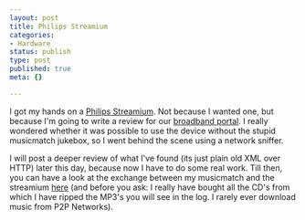 ```yaml
---
layout: post
title: Philips Streamium
categories:
- Hardware
status: publish
type: post
published: true
meta: {}

---
```

I got my hands on a <a href="http://www.streamium.com/">Philips Streamium</a>. Not because I wanted one, but because I'm going to write a review for our <a href="http://www.superspeed.ch">broadband portal</a>. I really wondered whether it was possible to use the device without the stupid musicmatch jukebox, so I went behind the scene using a network sniffer.

I will post a deeper review of what I've found (its just plain old XML over HTTP) later this day, because now I have to do some real work. Till then, you can have a look at the exchange between my musicmatch and the streamium <a href="/files/smlog.txt">here</a> (and before you ask: I really have bought all the CD's from which I have ripped the MP3's you will see in the log. I rarely ever download music from P2P Networks).
